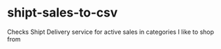 # shipt-sales-to-csv
Checks Shipt Delivery service for active sales in categories I like to shop from

